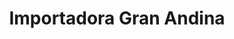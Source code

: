 ---
title: "Importadora Gran Andina"
url: /bogota-d-c/importadora-gran-andina/
shop: piezas de automóviles
---